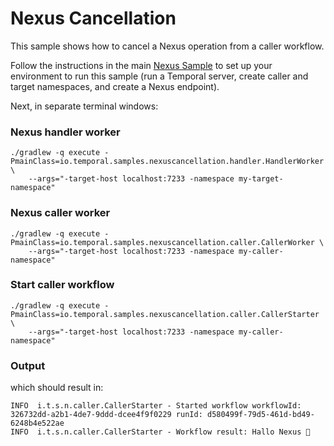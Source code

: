 # Nexus Cancellation

This sample shows how to cancel a Nexus operation from a caller workflow.

Follow the instructions in the main [Nexus Sample](../nexus/README.MD) to set up your environment to run this sample
(run a Temporal server, create caller and target namespaces, and create a Nexus endpoint).

Next, in separate terminal windows:

### Nexus handler worker

```
./gradlew -q execute -PmainClass=io.temporal.samples.nexuscancellation.handler.HandlerWorker \
    --args="-target-host localhost:7233 -namespace my-target-namespace"
```

### Nexus caller worker

```
./gradlew -q execute -PmainClass=io.temporal.samples.nexuscancellation.caller.CallerWorker \
    --args="-target-host localhost:7233 -namespace my-caller-namespace"
```

### Start caller workflow

```
./gradlew -q execute -PmainClass=io.temporal.samples.nexuscancellation.caller.CallerStarter \
    --args="-target-host localhost:7233 -namespace my-caller-namespace"
```

### Output

which should result in:
```
INFO  i.t.s.n.caller.CallerStarter - Started workflow workflowId: 326732dd-a2b1-4de7-9ddd-dcee4f9f0229 runId: d580499f-79d5-461d-bd49-6248b4e522ae 
INFO  i.t.s.n.caller.CallerStarter - Workflow result: Hallo Nexus 👋 
```

